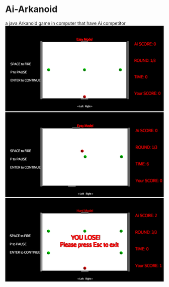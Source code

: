 # Ai-Arkanoid
a java Arkanoid game in computer that have Ai competitor
![Image text](https://github.com/Brankim1/project-picture/blob/master/AiArkanoidPicture/1.PNG)
![Image text](https://github.com/Brankim1/project-picture/blob/master/AiArkanoidPicture/2.PNG)
![Image text](https://github.com/Brankim1/project-picture/blob/master/AiArkanoidPicture/3.PNG)